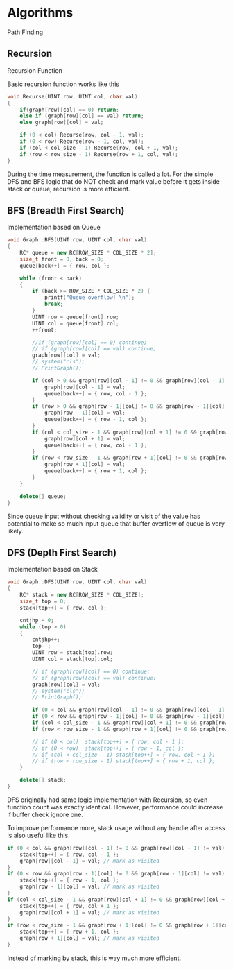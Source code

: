 # Algorithms 

Path Finding 

## Recursion 

Recursion Function 

Basic recursion function works like this 

```cpp
void Recurse(UINT row, UINT col, char val)
{
    if(graph[row][col] == 0) return; 
    else if (graph[row][col] == val) return;
    else graph[row][col] = val;

    if (0 < col) Recurse(row, col - 1, val); 
    if (0 < row) Recurse(row - 1, col, val); 
    if (col < col_size - 1) Recurse(row, col + 1, val);
    if (row < row_size - 1) Recurse(row + 1, col, val); 
}
```

During the time measurement, the function is called a lot. 
For the simple DFS and BFS logic that do NOT check and mark value 
before it gets inside stack or queue, recursion is more efficient. 


## BFS (Breadth First Search)

Implementation based on Queue 


```cpp
void Graph::BFS(UINT row, UINT col, char val)
{
    RC* queue = new RC[ROW_SIZE * COL_SIZE * 2];
    size_t front = 0, back = 0;
    queue[back++] = { row, col };

    while (front < back)
    {
        if (back >= ROW_SIZE * COL_SIZE * 2) {
            printf("Queue overflow! \n");
            break;
        }
        UINT row = queue[front].row;
        UINT col = queue[front].col;
        ++front;

        //if (graph[row][col] == 0) continue; 
        // if (graph[row][col] == val) continue; 
        graph[row][col] = val;
        // system("cls"); 
        // PrintGraph(); 

        if (col > 0 && graph[row][col - 1] != 0 && graph[row][col - 1] != val) {
            graph[row][col - 1] = val;
            queue[back++] = { row, col - 1 };
        }
        if (row > 0 && graph[row - 1][col] != 0 && graph[row - 1][col] != val) {
            graph[row - 1][col] = val;
            queue[back++] = { row - 1, col };
        }
        if (col < col_size - 1 && graph[row][col + 1] != 0 && graph[row][col + 1] != val) {
            graph[row][col + 1] = val;
            queue[back++] = { row, col + 1 };
        }
        if (row < row_size - 1 && graph[row + 1][col] != 0 && graph[row + 1][col] != val) {
            graph[row + 1][col] = val;
            queue[back++] = { row + 1, col };
        }
    }

    delete[] queue;
}
```

Since queue input without checking validity or visit of the value has potential to 
make so much input queue that buffer overflow of queue is very likely. 


## DFS (Depth First Search)

Implementation based on Stack 

```cpp 
void Graph::DFS(UINT row, UINT col, char val)
{
    RC* stack = new RC[ROW_SIZE * COL_SIZE];
    size_t top = 0;
    stack[top++] = { row, col };

    cntjhp = 0;
    while (top > 0)
    {
        cntjhp++;
        top--;
        UINT row = stack[top].row;
        UINT col = stack[top].col;

        // if (graph[row][col] == 0) continue;
        // if (graph[row][col] == val) continue;
        graph[row][col] = val;
        // system("cls");
        // PrintGraph();

        if (0 < col && graph[row][col - 1] != 0 && graph[row][col - 1] != val) stack[top++] = { row, col - 1 };
        if (0 < row && graph[row - 1][col] != 0 && graph[row - 1][col] != val) stack[top++] = { row - 1, col };
        if (col < col_size - 1 && graph[row][col + 1] != 0 && graph[row][col + 1] != val) stack[top++] = { row, col + 1 };
        if (row < row_size - 1 && graph[row + 1][col] != 0 && graph[row + 1][col] != val) stack[top++] = { row + 1, col }; 

        // if (0 < col)  stack[top++] = { row, col - 1 }; 
		// if (0 < row)  stack[top++] = { row - 1, col };
        // if (col < col_size - 1) stack[top++] = { row, col + 1 };
        // if (row < row_size - 1) stack[top++] = { row + 1, col };
    }

    delete[] stack;
}
```

DFS originally had same logic implementation with Recursion, so even function count was exactly identical. 
However, performance could increase if buffer check ignore one. 

To improve performance more, stack usage without any handle after access is also useful like this. 

```cpp
if (0 < col && graph[row][col - 1] != 0 && graph[row][col - 1] != val) {
    stack[top++] = { row, col - 1 };
	graph[row][col - 1] = val; // mark as visited
}
if (0 < row && graph[row - 1][col] != 0 && graph[row - 1][col] != val) {
    stack[top++] = { row - 1, col };
	graph[row - 1][col] = val; // mark as visited
}
if (col < col_size - 1 && graph[row][col + 1] != 0 && graph[row][col + 1] != val) {
    stack[top++] = { row, col + 1 };
	graph[row][col + 1] = val; // mark as visited
}
if (row < row_size - 1 && graph[row + 1][col] != 0 && graph[row + 1][col] != val) {
    stack[top++] = { row + 1, col };
	graph[row + 1][col] = val; // mark as visited
}
```

Instead of marking by stack, this is way much more efficient. 
